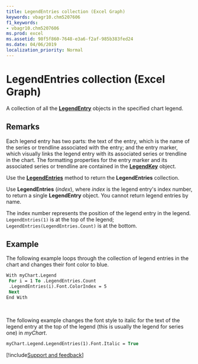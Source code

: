 ```yaml
---
title: LegendEntries collection (Excel Graph)
keywords: vbagr10.chm5207606
f1_keywords:
- vbagr10.chm5207606
ms.prod: excel
ms.assetid: 98f5f860-7648-e3a6-f2af-985b383fed24
ms.date: 04/06/2019
localization_priority: Normal
---
```



# LegendEntries collection (Excel Graph)

A collection of all the **[LegendEntry](Excel.LegendEntry-graph-object.md)** objects in the specified chart legend. 

## Remarks

Each legend entry has two parts: the text of the entry, which is the name of the series or trendline associated with the entry; and the entry marker, which visually links the legend entry with its associated series or trendline in the chart. The formatting properties for the entry marker and its associated series or trendline are contained in the **[LegendKey](Excel.LegendKey-graph-object.md)** object.

Use the **[LegendEntries](excel.legendentries-graph-method.md)** method to return the **LegendEntries** collection. 

Use **LegendEntries** (_index_), where _index_ is the legend entry's index number, to return a single **LegendEntry** object. You cannot return legend entries by name.

The index number represents the position of the legend entry in the legend. `LegendEntries(1)` is at the top of the legend; `LegendEntries(LegendEntries.Count)` is at the bottom. 

## Example

The following example loops through the collection of legend entries in the chart and changes their font color to blue.

```vb
With myChart.Legend 
 For i = 1 To .LegendEntries.Count 
 .LegendEntries(i).Font.ColorIndex = 5 
 Next 
End With
```

<br/>

The following example changes the font style to italic for the text of the legend entry at the top of the legend (this is usually the legend for series one) in _myChart_.

```vb
myChart.Legend.LegendEntries(1).Font.Italic = True
```


[!include[Support and feedback](~/includes/feedback-boilerplate.md)]